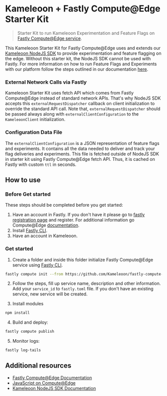 # Kameleoon + Fastly Compute@Edge Starter Kit

> Starter Kit to run Kameleoon Experimentation and Feature Flags on [Fastly Compute@Edge service](https://www.fastly.com/products/edge-compute).

This Kameleoon Starter Kit for Fastly Compute@Edge uses and extends our [Kameleoon NodeJS SDK](https://developers.kameleoon.com/feature-management-and-experimentation/web-sdks/nodejs-sdk) to provide experimentation and feature flagging on the edge. Without this starter kit, the NodeJS SDK cannot be used with Fastly. For more information on how to run Feature Flags and Experiments with our platform follow the steps outlined in our documentation [here](https://developers.kameleoon.com/feature-management-and-experimentation/web-sdks/nodejs-sdk).

### External Network Calls via Fastly

Kameleoon Starter Kit uses fetch API which comes from Fastly Compute@Edge instead of standard network APIs. That's why NodeJS SDK accepts this `externalRequestDispatcher` callback on client initialization to override the standard API call. Note that, `externalRequestDispatcher` should be passed always along with `externalClientConfiguration` to the `KameleoonClient` initialization.

### Configuration Data File

The `externalClientConfiguration` is a JSON representation of feature flags and experiments. It contains all the data needed to deliver and track your flag deliveries and experiments. This file is fetched outside of NodeJS SDK in starter kit using Fastly Compute@Edge fetch API. Thus, it is cached on Fastly with custom `ttl` in seconds.

## How to use

### Before Get started

These steps should be completed before you get started:

1. Have an account in Fastly. If you don't have it please go to [fastly registration page](https://www.fastly.com/signup) and register. For additional information go Compute@Edge [documentation](https://developer.fastly.com/learning/compute).
2. Install [Fastly CLI](https://developer.fastly.com/learning/tools/cli).
3. Have an account in Kameleoon.

### Get started

1. Create a folder and inside this folder initialize Fastly Compute@Edge service using [Fastly CLI](https://developer.fastly.com/reference/cli).

```sh
fastly compute init --from https://github.com/Kameleoon/fastly-compute-starter-kit
```

2. Follow the steps, fill up service name, description and other information. Add your `service_id` to `fastly.toml` file. If you don't have an existing service, new service will be created.

3. Install modules

```sh
npm install
```

4. Build and deploy:

```sh
fastly compute publish
```

5. Monitor logs:

```sh
fastly log-tails
```

## Additional resources

- [Fastly Compute@Edge Documentation](https://docs.fastly.com/products/compute-at-edge)
- [JavaScript on Compute@Edge](https://developer.fastly.com/learning/compute/javascript)
- [Kameleoon NodeJS SDK Documentation](https://developers.kameleoon.com/feature-management-and-experimentation/web-sdks/nodejs-sdk)

